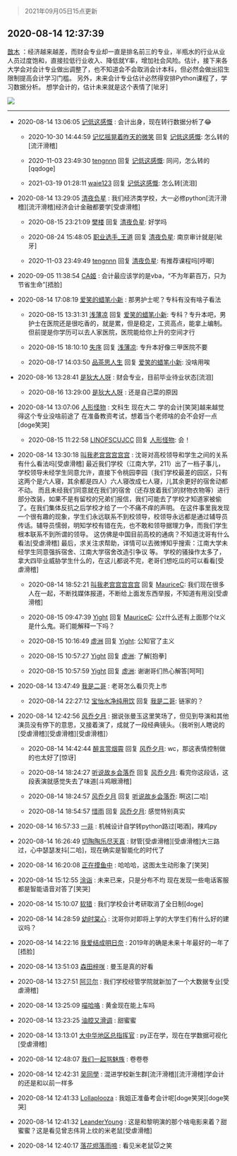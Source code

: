 > 2021年09月05日15点更新
<link rel="stylesheet" href="https://cdn.jsdelivr.net/gh/taotie6/sampleJSON@main/css/photo_show.css">


 ## 2020-08-14 12:37:39 

 [㪚木](https://www.coolapk.com/feed/20904268?shareKey=NzJmMjUwMmFhYTMwNjEzMTc1NmY~) ：经济越来越差，而财会专业却一直是排名前三的专业，半瓶水的行业从业人员过度饱和，直接拉低行业收入、降低就Y率，增加社会风险。估计，接下来各大学会对会计专业做出调整了，也不知道会不会取消会计本科，但必然会做出招生限制提高会计学习门槛。
另外<!--break-->，未来会计专业估计必然得安排Python课程了，学习数据分析。
想学会计的，估计未来就是这个表情了[呲牙] 

<div class="album">
<img class="img-item" src="http://image.coolapk.com/feed/2020/0814/12/1081091_b6183a91_9845_9136@576x308.gif" />
</div>

 ------- 

- 2020-08-14 13:06:05 [记低这感慨](uid=1511878) : 会计出身，现在转行数据分析了😂 

    - 2020-10-30 14:44:59 [记忆摇晃着昨天的微笑](uid=939334) 回复 [记低这感慨](uid=1511878): 怎么转的[流汗滑稽] 

    - 2020-11-03 23:49:30 [tengnnn](uid=1331984) 回复 [记低这感慨](uid=1511878): 同问，怎么转的[qqdoge] 

    - 2021-03-19 01:28:11 [waie123](uid=612703) 回复 [记低这感慨](uid=1511878): 怎么转[流泪] 

- 2020-08-14 13:29:05 [清夜负星](uid=632294) : 我们经济类学校，大一必修python[流汗滑稽][流汗滑稽]经济会计金融都要学[受虐滑稽] 

    - 2020-08-15 23:21:09 [樊楼](uid=2373079) 回复 [清夜负星](uid=632294): 好学吗 

    - 2020-08-24 15:48:05 [职业选手_王道](uid=1339414) 回复 [清夜负星](uid=632294): 南京审计就是[呲牙] 

    - 2020-11-03 23:49:49 [tengnnn](uid=1331984) 回复 [清夜负星](uid=632294): 有推荐课程吗[哼唧] 

- 2020-09-05 11:38:54 [CA姬](uid=1922333) : 会计最应该学的是vba，“不为年薪百万，只为节省生命”[捂脸] 

- 2020-08-14 17:08:19 [爱笑的蜡笔小新](uid=906722) : 那男护士呢？专科有没有啥子看法 

    - 2020-08-15 13:31:31 [浅薄凉](uid=1630624) 回复 [爱笑的蜡笔小新](uid=906722): 专科？专升本吧，男护士在医院还是很吃香的，就是累，但是稳定，工资高点，能拿上编制。但前提是你学历可以去人家医院，医院能给你上升的空间才行 

    - 2020-08-15 18:10:10 [失序](uid=1009107) 回复 [浅薄凉](uid=1630624): 专升本好像三甲医院不要 

    - 2020-08-17 14:03:50 [品茶思人生](uid=1547493) 回复 [爱笑的蜡笔小新](uid=906722): 没啥用唉 

- 2020-08-16 13:28:41 [是狄大人呀](uid=941046) : 财会专业，目前毕业待业状态[流泪] 

    - 2020-08-16 13:29:00 [是狄大人呀](uid=941046) : 还是自己菜的原因 

- 2020-08-14 13:07:06 [人形怪物](uid=2067062) : 文科生  现在大二 学的会计[笑哭]越来越觉得这个专业没啥前途了  在准备教资考试，想着当个老师啥的会不会好一点[doge笑哭] 

    - 2020-08-15 11:22:58 [LINOFSCUJCC](uid=898897) 回复 [人形怪物](uid=2067062): 会！ 

- 2020-08-14 13:30:18 [叫我老宫宫宫宫宫](uid=3450877) : 沈哥对高校领导和学生之间的关系有什么看法吗[受虐滑稽]
最近我们学校（江南大学，211）出了一档子事儿，学校领导未经学生同意允许，直接下令桃园李园（我们学校最差的园区，只有这两个是六人寝，其余都是四人）六人寝改成七人寝，儿其余更好的宿舍动都不动。<!--break-->
而且未经我们同意就在我们的宿舍（还存放着我们的财物衣物等）进行部分改装，如果不是有留校的兄弟们报信，我们可能去了学校才知道家被偷了。在我们集体反抗之后学校才给了一个不痛不痒的声明。
在这件事里我发现一个很有趣的现象，学生们永远联系不到校领导，校领导永远都是通过辅导员传话。辅导员懦弱，明知学校有错在先，也不敢和领导据理力争，而我们学生根本联系不到所谓的领导。
这仿佛是中国目前高校的通病？不知道沈哥有什么看法[受虐滑稽]
最后，求关注求帮助，详情可以去微博知乎搜索：江南大学未经学生同意强拆宿舍、江南大学宿舍改造引争议  等。
学校的骚操作太多了，拿大四毕业威胁学生什么的，在这儿都说不完，老哥们想吃瓜的可以看看[受虐滑稽] 

    - 2020-08-14 18:52:21 [叫我老宫宫宫宫宫](uid=3450877) 回复 [MauriceC](uid=2661286): 我们现在很多人在一起，不断找媒体报道，不断给上面发东西举报，不知道有用没[受虐滑稽] 

    - 2020-08-15 09:47:39 [Yight](uid=1263007) 回复 [MauriceC](uid=2661286): 公z什么还有上面那个lz义是什么鬼。哥们能解释一下吗？ 

    - 2020-08-15 10:16:49 [虚洲](uid=825485) 回复 [Yight](uid=1263007): 公知官了主义 

    - 2020-08-15 10:57:27 [Yight](uid=1263007) 回复 [虚洲](uid=825485): 了解[抱拳] 

    - 2020-08-15 10:57:59 [Yight](uid=1263007) 回复 [虚洲](uid=825485): 谢谢哥们热心解答[呵呵] 

- 2020-08-14 13:47:49 [我是二哥](uid=2264043) : 老哥怎么看贝壳上市 

    - 2020-08-14 22:27:12 [宝怡水净纯用饮](uid=1643905) 回复 [我是二哥](uid=2264043): 链家的？ 

- 2020-08-14 12:42:56 [风乔夕月](uid=2725527) : 据说张曼玉这里笑场了，但见到导演和其他演员没有停下的意思，又接着演了，成就了一段经典镜头。（我听别人瞎说的[受虐滑稽][受虐滑稽][受虐滑稽]） 

    - 2020-08-14 14:42:44 [醉言赏烟霄](uid=1066979) 回复 [风乔夕月](uid=2725527): wc，那这表情控制做的也太好了[惊讶] 

    - 2020-08-14 18:24:27 [听说故乡会落乔](uid=1377195) 回复 [风乔夕月](uid=2725527): 看完你这段话，这段表演就感觉失去了味道[斗鸡眼滑稽] 

    - 2020-08-14 18:24:57 [风乔夕月](uid=2725527) 回复 [听说故乡会落乔](uid=1377195): 啊这[二哈] 

    - 2020-08-14 18:54:57 [惜雨](uid=1257681) 回复 [风乔夕月](uid=2725527): 感觉特别真实 

- 2020-08-14 16:57:33 [一非](uid=599659) : 机械设计自学转python路过[喝酒]，辣鸡py 

- 2020-08-14 16:26:49 [切陶陶乐尽天真](uid=737950) : 财管[受虐滑稽][受虐滑稽]大三路过，心中瑟瑟发抖[二哈]，现在确实是智能化的时代了 

- 2020-08-14 16:20:08 [正在摸鱼中](uid=1977355) : 哈哈哈，这图太生动形象了[笑哭] 

- 2020-08-14 15:12:55 [涂诣](uid=1323782) : 未来已来，只是分布不均
现在发现一些电话客服都是智能语音对答了[笑哭] 

- 2020-08-14 15:10:07 [软猎](uid=467228) : 我们学校会计考研取消了全日制[doge] 

- 2020-08-14 14:28:59 [幼时棠心](uid=1017379) : 沈哥你对即将上学的大学生们有什么好的建议吗？ 

- 2020-08-14 14:22:16 [我爱结成明日奈](uid=1772977) : 2019年的确是未来十年最好的一年了[捂脸] 

- 2020-08-14 13:51:03 [森田梓咲](uid=759907) : 曼玉是真的好看 

- 2020-08-14 13:27:51 [阿贝尔](uid=717920) : 我们学校经管学院就新加了一个大数据专业[受虐滑稽] 

- 2020-08-14 13:25:09 [喵哈咯](uid=2466448) : 黄金现在能上车吗 

- 2020-08-14 13:23:25 [油腔又滑调](uid=1954055) : 甜蜜蜜 

- 2020-08-14 13:13:01 [大中华地区总指挥官](uid=2408993) : py正在学，现在在学数据可视化[受虐滑稽] 

- 2020-08-14 12:48:07 [我们一起骂魅族](uid=1068612) : 卷卷卷 

- 2020-08-14 12:42:31 [吴同學](uid=1320218) : 混进学校新生群[流汗滑稽][流汗滑稽]学会计的还是和以前一样多 

- 2020-08-14 12:41:33 [Lollaplooza](uid=1749843) : 我姐正准备考会计呢[doge笑哭][doge笑哭] 

- 2020-08-14 12:41:32 [LeanderYoung](uid=3276804) : 这是和黎明演的那个啥电影来着？甜蜜蜜？这是看见曾志伟背上纹的米老鼠[受虐滑稽] 

- 2020-08-14 12:40:17 [落花烬落雨啼](uid=1966083) : 看见米老鼠🐭之笑 

